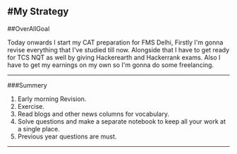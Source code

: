 #My Strategy
---
##OverAllGoal

Today onwards I start my CAT preparation for FMS Delhi, Firstly I'm gonna revise everything that I've studied till now. Alongside that I have to get ready for TCS NQT as well by giving Hackerearth and Hackerrank exams.
Also I have to get my earnings on my own so I'm gonna do some freelancing.

---
###Summery
1. Early morning Revision.
2. Exercise.
3. Read blogs and other news columns for vocabulary.
4. Solve questions and make a separate notebook to keep all your work at a single place.
5. Previous year questions are must.

---